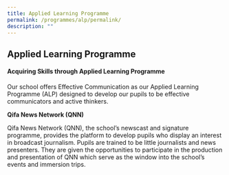 ```yaml
---
title: Applied Learning Programme
permalink: /programmes/alp/permalink/
description: ""
---
```

## Applied Learning Programme

#### Acquiring Skills through Applied Learning Programme

Our school offers Effective Communication as our Applied Learning Programme (ALP) designed to develop our pupils to be effective communicators and active thinkers.

**Qifa News Network (QNN)**

Qifa News Network (QNN), the school’s newscast and signature programme, provides the platform to develop pupils who display an interest in broadcast journalism. Pupils are trained to be little journalists and news presenters. They are given the opportunities to participate in the production and presentation of QNN which serve as the window into the school’s events and immersion trips.
